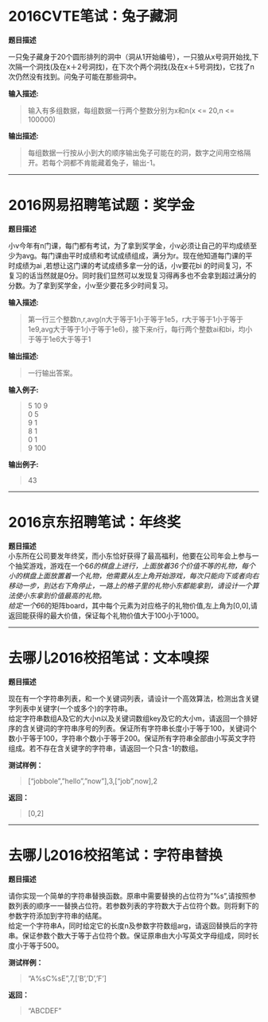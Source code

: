 # 2016CVTE笔试：兔子藏洞 


**题目描述**

一只兔子藏身于20个圆形排列的洞中（洞从1开始编号），一只狼从x号洞开始找,下次隔一个洞找(及在x＋2号洞找)，在下次个两个洞找(及在x＋5号洞找)，它找了n次仍然没有找到。问兔子可能在那些洞中。

**输入描述:**

> 输入有多组数据，每组数据一行两个整数分别为x和n(x <= 20,n <= 100000)

**输出描述:**

> 每组数据一行按从小到大的顺序输出兔子可能在的洞，数字之间用空格隔开。若每个洞都不肯能藏着兔子，输出-1。

---

# 2016网易招聘笔试题：奖学金 


**题目描述**

小v今年有n门课，每门都有考试，为了拿到奖学金，小v必须让自己的平均成绩至少为avg。每门课由平时成绩和考试成绩组成，满分为r。现在他知道每门课的平时成绩为ai ,若想让这门课的考试成绩多拿一分的话，小v要花bi 的时间复习，不复习的话当然就是0分。同时我们显然可以发现复习得再多也不会拿到超过满分的分数。为了拿到奖学金，小v至少要花多少时间复习。

**输入描述:**

> 第一行三个整数n,r,avg(n大于等于1小于等于1e5，r大于等于1小于等于1e9,avg大于等于1小于等于1e6)，接下来n行，每行两个整数ai和bi，均小于等于1e6大于等于1

**输出描述:**

> 一行输出答案。

**输入例子:**

> 5 10 9  
> 0 5  
> 9 1  
> 8 1  
> 0 1  
> 9 100

**输出例子:**

> 43



---

# 2016京东招聘笔试：年终奖 


**题目描述**  
小东所在公司要发年终奖，而小东恰好获得了最高福利，他要在公司年会上参与一个抽奖游戏，游戏在一个6*6的棋盘上进行，上面放着36个价值不等的礼物，每个小的棋盘上面放置着一个礼物，他需要从左上角开始游戏，每次只能向下或者向右移动一步，到达右下角停止，一路上的格子里的礼物小东都能拿到，请设计一个算法使小东拿到价值最高的礼物。  
给定一个6*6的矩阵board，其中每个元素为对应格子的礼物价值,左上角为[0,0],请返回能获得的最大价值，保证每个礼物价值大于100小于1000。



---

# 去哪儿2016校招笔试：文本嗅探 


**题目描述**

现在有一个字符串列表，和一个关键词列表，请设计一个高效算法，检测出含关键字列表中关键字(一个或多个)的字符串。  
给定字符串数组A及它的大小n以及关键词数组key及它的大小m，请返回一个排好序的含关键词的字符串序号的列表。保证所有字符串长度小于等于100，关键词个数小于等于100，字符串个数小于等于200。保证所有字符串全部由小写英文字符组成。若不存在含关键字的字符串，请返回一个只含-1的数组。

**测试样例：**

> [“jobbole”,”hello”,”now”],3,[“job”,now],2

**返回：**

> [0,2]




---




# 去哪儿2016校招笔试：字符串替换 


**题目描述**

请你实现一个简单的字符串替换函数。原串中需要替换的占位符为”%s”,请按照参数列表的顺序一一替换占位符。若参数列表的字符数大于占位符个数。则将剩下的参数字符添加到字符串的结尾。  
给定一个字符串A，同时给定它的长度n及参数字符数组arg，请返回替换后的字符串。保证参数个数大于等于占位符个数。保证原串由大小写英文字母组成，同时长度小于等于500。

**测试样例：**

> “A%sC%sE”,7,[‘B’,’D’,’F’]

**返回：**

> “ABCDEF”

